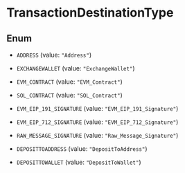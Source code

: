

# TransactionDestinationType

## Enum


* `ADDRESS` (value: `"Address"`)

* `EXCHANGEWALLET` (value: `"ExchangeWallet"`)

* `EVM_CONTRACT` (value: `"EVM_Contract"`)

* `SOL_CONTRACT` (value: `"SOL_Contract"`)

* `EVM_EIP_191_SIGNATURE` (value: `"EVM_EIP_191_Signature"`)

* `EVM_EIP_712_SIGNATURE` (value: `"EVM_EIP_712_Signature"`)

* `RAW_MESSAGE_SIGNATURE` (value: `"Raw_Message_Signature"`)

* `DEPOSITTOADDRESS` (value: `"DepositToAddress"`)

* `DEPOSITTOWALLET` (value: `"DepositToWallet"`)



